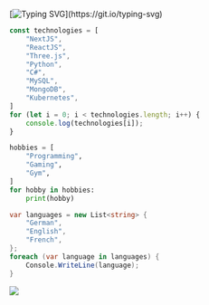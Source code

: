 [![Typing SVG](https://readme-typing-svg.herokuapp.com?font=Fira+Code&pause=1000&color=FF0000&background=FF000000&width=435&lines=B+Wizard+is+programming+.+.+.)](https://git.io/typing-svg)

```javascript	
const technologies = [
    "NextJS",
    "ReactJS",
    "Three.js",
    "Python",
    "C#",
    "MySQL",
    "MongoDB",
    "Kubernetes",
]
for (let i = 0; i < technologies.length; i++) {
    console.log(technologies[i]);
}
```

```python
hobbies = [
    "Programming",
    "Gaming",
    "Gym",
]
for hobby in hobbies:
    print(hobby)
```

```csharp	
var languages = new List<string> {
    "German",
    "English",
    "French",
};
foreach (var language in languages) {
    Console.WriteLine(language);
}
```


![](https://komarev.com/ghpvc/?username=BWizard06&color=ed0e00&style=for-the-badge)